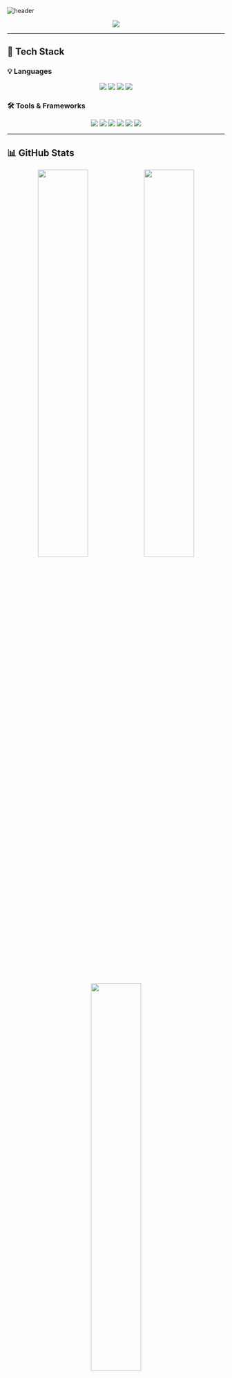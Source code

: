 ![header](https://capsule-render.vercel.app/api?type=waving&color=gradient&height=250&section=header&text=Hello,%20I'm%20Seungchan!&fontSize=60&fontAlignY=40)
<!--  
<p align="center">
  <a href="mailto:baekchan1024@gmail.com">
    <img src="https://img.shields.io/badge/Gmail-d14836?style=flat-square&logo=Gmail&logoColor=white" />
  </a>
</p>
 -->

<p align="center">
  <img src="https://readme-typing-svg.demolab.com?font=Fira+Code&pause=1000&color=36BCF7&center=true&vCenter=true&width=500&lines=Software+Developer+%F0%9F%91%8B;Java+%E2%9D%A4%EF%B8%8F+Spring;Kotlin+%E2%9D%A4%EF%B8%8F+Spring" />
</p>

---

## 🚀 Tech Stack

### 💡 Languages
<p align="center">
  <img src="https://img.shields.io/badge/Java-007396?style=for-the-badge&logo=java&logoColor=white" />
  <img src="https://img.shields.io/badge/Kotlin-7F52FF?style=for-the-badge&logo=kotlin&logoColor=white" />
  <img src="https://img.shields.io/badge/Python-3776AB?style=for-the-badge&logo=python&logoColor=white" />
  <img src="https://img.shields.io/badge/C-00599C?style=for-the-badge&logo=c&logoColor=white" />
</p>

### 🛠️ Tools & Frameworks
<p align="center">
  <img src="https://img.shields.io/badge/Spring-6DB33F?style=for-the-badge&logo=spring&logoColor=white" />
  <img src="https://img.shields.io/badge/Django-092E20?style=for-the-badge&logo=django&logoColor=white" />
  <img src="https://img.shields.io/badge/Kubernetes-326CE5?style=for-the-badge&logo=kubernetes&logoColor=white" />
  <img src="https://img.shields.io/badge/Docker-2496ED?style=for-the-badge&logo=docker&logoColor=white" />
  <img src="https://img.shields.io/badge/PostgreSQL-336791?style=for-the-badge&logo=postgresql&logoColor=white" />
  <img src="https://img.shields.io/badge/MySQL-4479A1?style=for-the-badge&logo=mysql&logoColor=white" />
</p>

---

## 📊 GitHub Stats

<p align="center">
  <img src="https://github-readme-stats.vercel.app/api?username=BaekChan1024&show_icons=true&theme=radical&hide=stars" width="48%" />
  <img src="https://github-readme-streak-stats.herokuapp.com/?user=BaekChan1024&theme=radical" width="48%" />
</p>

<p align="center">
  <img src="https://github-readme-stats.vercel.app/api/top-langs/?username=BaekChan1024&layout=compact&theme=radical" width="48%" />
</p>

---

## 📫 Let's Connect!
<p align="center">
<!--   <a href="https://velog.io/@14_seungchan">
    <img src="https://img.shields.io/badge/Velog-20C997?style=for-the-badge&logo=velog&logoColor=white" />
  </a> -->
  <a href="mailto:baekchan1024@gmail.com">
    <img src="https://img.shields.io/badge/Gmail-d14836?style=for-the-badge&logo=Gmail&logoColor=white" />
  </a>
</p>

![footer](https://capsule-render.vercel.app/api?type=waving&color=gradient&height=150&section=footer)
